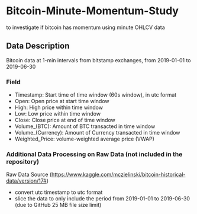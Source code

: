 # Bitcoin-Minute-Momentum-Study
to investigate if bitcoin has momentum using minute OHLCV data
## Data Description
Bitcoin data at 1-min intervals from bitstamp exchanges, from 2019-01-01 to 2019-06-30
### Field
* Timestamp: Start time of time window (60s window), in utc format
* Open: Open price at start time window
* High: High price within time window
* Low: Low price within time window
* Close: Close price at end of time window
* Volume_(BTC): Amount of BTC transacted in time window
* Volume_(Currency): Amount of Currency transacted in time window
* Weighted_Price: volume-weighted average price (VWAP)
### Additional Data Processing on Raw Data (not included in the repository)
Raw Data Source (https://www.kaggle.com/mczielinski/bitcoin-historical-data/version/17#)
* convert utc timestamp to utc format
* slice the data to only include the period from 2019-01-01 to 2019-06-30 (due to GitHub 25 MB file size limit)
